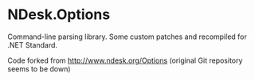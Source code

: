 NDesk.Options
=============

Command-line parsing library. Some custom patches and recompiled for .NET Standard.

Code forked from http://www.ndesk.org/Options (original Git repository seems to be down)
